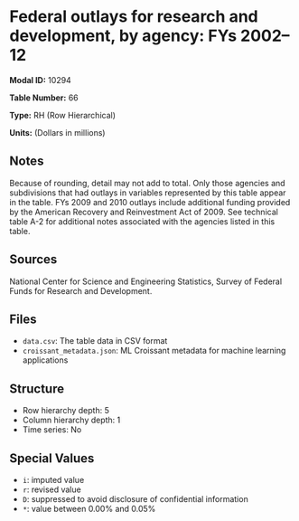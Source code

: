 # Federal outlays for research and development, by agency: FYs 2002&#8211;12

**Modal ID:** 10294

**Table Number:** 66

**Type:** RH (Row Hierarchical)

**Units:** (Dollars in millions)

## Notes

Because of rounding, detail may not add to total. Only those agencies and subdivisions that had outlays in variables represented by this table appear in the table. FYs 2009 and 2010 outlays include additional funding provided by the American Recovery and Reinvestment Act of 2009. See technical table A-2 for additional notes associated with the agencies listed in this table.

## Sources

National Center for Science and Engineering Statistics, Survey of Federal Funds for Research and Development.

## Files

- `data.csv`: The table data in CSV format
- `croissant_metadata.json`: ML Croissant metadata for machine learning applications

## Structure

- Row hierarchy depth: 5
- Column hierarchy depth: 1
- Time series: No

## Special Values

- `i`: imputed value
- `r`: revised value
- `D`: suppressed to avoid disclosure of confidential information
- `*`: value between 0.00% and 0.05%
